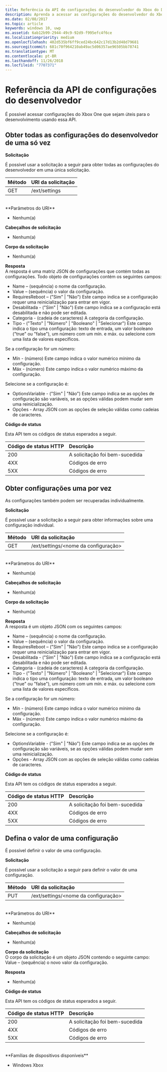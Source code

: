```yaml
---
title: Referência da API de configurações do desenvolvedor do Xbox do Device Portal
description: Aprenda a acessar as configurações do desenvolvedor do Xbox.
ms.date: 02/08/2017
ms.topic: article
keywords: windows 10, uwp
ms.assetid: 6ab12b99-2944-49c9-92d9-f995efc4f6ce
ms.localizationpriority: medium
ms.openlocfilehash: 402d535bf6ff9ced24bc642c17d13b2d48d79681
ms.sourcegitcommit: 681c70f964210ab49ac5d06357ae96505bb78741
ms.translationtype: MT
ms.contentlocale: pt-BR
ms.lasthandoff: 11/26/2018
ms.locfileid: "7707371"
---
```

# <a name="developer-settings-api-reference"></a>Referência da API de configurações do desenvolvedor   
É possível acessar configurações do Xbox One que sejam úteis para o desenvolvimento usando essa API.

## <a name="get-all-developer-settings-at-once"></a>Obter todas as configurações do desenvolvedor de uma só vez

**Solicitação**

É possível usar a solicitação a seguir para obter todas as configurações do desenvolvedor em uma única solicitação.

Método      | URI da solicitação
:------     | :-----
GET | /ext/settings
<br />
**Parâmetros do URI**

- Nenhum(a)

**Cabeçalhos de solicitação**

- Nenhum(a)

**Corpo da solicitação**

- Nenhum(a)

**Resposta**   
A resposta é uma matriz JSON de configurações que contém todas as configurações. Todo objeto de configurações contém os seguintes campos:

* Name – (sequência) o nome da configuração.
* Value – (sequência) o valor da configuração.
* RequiresReboot – ("Sim" | "Não") Este campo indica se a configuração requer uma reinicialização para entrar em vigor.
* Desabilitada - ("Sim" | "Não") Este campo indica se a configuração está desabilitada e não pode ser editada.
* Categoria - (cadeia de caracteres) A categoria da configuração.
* Tipo - ("Texto" | "Número" | "Booleano" | "Selecionar") Este campo indica o tipo uma configuração: texto de entrada, um valor booleano ("true" ou "false"), um número com um mín. e máx. ou selecione com uma lista de valores específicos.

Se a configuração for um número:
* Mín - (número) Este campo indica o valor numérico mínimo da configuração.
* Máx - (número) Este campo indica o valor numérico máximo da configuração.

Selecione se a configuração é:
* OptionsVariable - ("Sim" | "Não") Este campo indica se as opções de configuração são variáveis, se as opções válidas podem mudar sem uma reinicialização.
* Opções - Array JSON com as opções de seleção válidas como cadeias de caracteres.

**Código de status**

Esta API tem os códigos de status esperados a seguir.

Código de status HTTP      | Descrição
:------     | :-----
200 | A solicitação foi bem-sucedida
4XX | Códigos de erro
5XX | Códigos de erro

## <a name="get-settings-one-at-a-time"></a>Obter configurações uma por vez
As configurações também podem ser recuperadas individualmente.

**Solicitação**

É possível usar a solicitação a seguir para obter informações sobre uma configuração individual.

Método      | URI da solicitação
:------     | :-----
GET | /ext/settings/\<nome da configuração\>
<br />
**Parâmetros do URI**

- Nenhum(a)

**Cabeçalhos de solicitação**

- Nenhum(a)

**Corpo da solicitação**

- Nenhum(a)

**Resposta**   
A resposta é um objeto JSON com os seguintes campos:

* Name – (sequência) o nome da configuração.
* Value – (sequência) o valor da configuração.
* RequiresReboot – ("Sim" | "Não") Este campo indica se a configuração requer uma reinicialização para entrar em vigor.
* Desabilitada - ("Sim" | "Não") Este campo indica se a configuração está desabilitada e não pode ser editada.
* Categoria - (cadeia de caracteres) A categoria da configuração.
* Tipo - ("Texto" | "Número" | "Booleano" | "Selecionar") Este campo indica o tipo uma configuração: texto de entrada, um valor booleano ("true" ou "false"), um número com um mín. e máx. ou selecione com uma lista de valores específicos.

Se a configuração for um número:
* Mín - (número) Este campo indica o valor numérico mínimo da configuração.
* Máx - (número) Este campo indica o valor numérico máximo da configuração.

Selecione se a configuração é:
* OptionsVariable - ("Sim" | "Não") Este campo indica se as opções de configuração são variáveis, se as opções válidas podem mudar sem uma reinicialização.
* Opções - Array JSON com as opções de seleção válidas como cadeias de caracteres.

**Código de status**

Esta API tem os códigos de status esperados a seguir.

Código de status HTTP      | Descrição
:------     | :-----
200 | A solicitação foi bem-sucedida
4XX | Códigos de erro
5XX | Códigos de erro

## <a name="set-the-value-of-a-setting"></a>Defina o valor de uma configuração
É possível definir o valor de uma configuração.

**Solicitação**

É possível usar a solicitação a seguir para definir o valor de uma configuração.

Método      | URI da solicitação
:------     | :-----
PUT | /ext/settings/\<nome da configuração\>
<br />
**Parâmetros do URI**

- Nenhum(a)

**Cabeçalhos de solicitação**

- Nenhum(a)

**Corpo da solicitação**   
O corpo da solicitação é um objeto JSON contendo o seguinte campo:   
Value – (sequência) o novo valor da configuração.

**Resposta**   

- Nenhum(a)

**Código de status**

Esta API tem os códigos de status esperados a seguir.

Código de status HTTP      | Descrição
:------     | :-----
200 | A solicitação foi bem-sucedida
4XX | Códigos de erro
5XX | Códigos de erro

<br />
**Famílias de dispositivos disponíveis**

* Windows Xbox